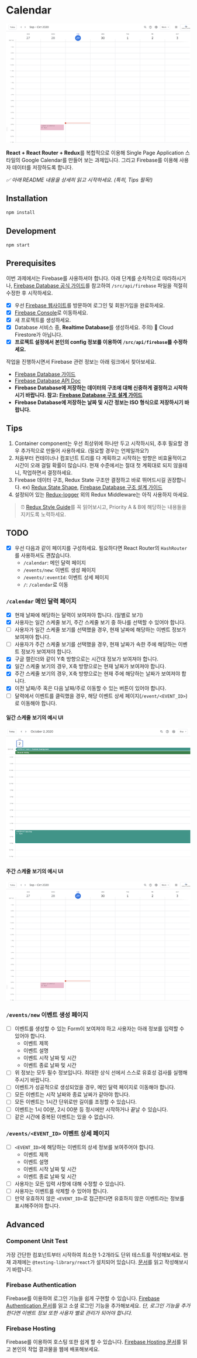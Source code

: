 # Calendar

![Calendar](/readme-assets/weekly_view.png)

**React + React Router + Redux**를 복합적으로 이용해 Single Page Application 스타일의 Google Calendar를 만들어 보는 과제입니다. 그리고 Firebase를 이용해 사용자 데이터를 저장하도록 합니다.

_✅ 아래 README 내용을 상세히 읽고 시작하세요. (특히, Tips 필독!)_

## Installation

```sh
npm install
```

## Development

```sh
npm start
```

## Prerequisites

이번 과제에서는 Firebase를 사용하셔야 합니다. 아래 단계를 순차적으로 따라하시거나, [Firebase Database 공식 가이드](https://firebase.google.com/docs/database/web/start)를 참고하여 `/src/api/firebase` 파일을 적절히 수정한 후 시작하세요.

- [x] 우선 [Firebase 웹사이트](https://firebase.google.com/)를 방문하여 로그인 및 회원가입을 완료하세요.
- [x] [Firebase Console](https://console.firebase.google.com)로 이동하세요.
- [x] 새 프로젝트를 생성하세요.
- [x] Database 서비스 중, **Realtime Database**를 생성하세요. 주의) 🚨 Cloud Firestore가 아닙니다.
- [x] **프로젝트 설정에서 본인의 config 정보를 이용하여 `/src/api/firebase`를 수정하세요.**

작업을 진행하시면서 Firebase 관련 정보는 아래 링크에서 찾아보세요.

- [Firebase Database 가이드](https://firebase.google.com/docs/database/web/start)
- [Firebase Database API Doc](https://firebase.google.com/docs/reference/js/firebase.database)
- **Firebase Database에 저장하는 데이터의 구조에 대해 신중하게 결정하고 시작하시기 바랍니다. 참고: [Firebase Database 구조 설계 가이드](https://firebase.google.com/docs/database/web/structure-data)**
- **Firebase Database에 저장하는 날짜 및 시간 정보는 ISO 형식으로 저장하시기 바랍니다.**

## Tips

1. Container component는 우선 최상위에 하나만 두고 시작하시되, 추후 필요할 경우 추가적으로 만들어 사용하세요. (필요할 경우는 언제일까요?)
2. 처음부터 컨테이너나 컴포넌트 트리를 다 계획하고 시작하는 방향은 비효율적이고 시간이 오래 걸릴 확률이 많습니다. 현재 수준에서는 절대 첫 계획대로 되지 않을테니, 작업하면서 결정하세요.
3. Firebase 데이터 구조, Redux State 구조만 결정하고 바로 뛰어드시길 권장합니다. ex) [Redux State Shape](https://redux.js.org/recipes/structuring-reducers/normalizing-state-shape), [Firebase Database 구조 설계 가이드](https://firebase.google.com/docs/database/web/structure-data)
4. 설정되어 있는 [Redux-logger](https://github.com/LogRocket/redux-logger) 외의 Redux Middleware는 아직 사용하지 마세요.

> ⏰ [Redux Style Guide](https://redux.js.org/style-guide/style-guide)를 꼭 읽어보시고, Priority A & B에 해당하는 내용들을 지키도록 노력하세요.

## TODO

- [x] 우선 다음과 같이 페이지를 구성하세요. 필요하다면 React Router의 `HashRouter`를 사용하셔도 괜찮습니다.
  - `/calendar`: 메인 달력 페이지
  - `/events/new`: 이벤트 생성 페이지
  - `/events/:eventId`: 이벤트 상세 페이지
  - `/`: `/calendar`로 이동

### `/calendar` 메인 달력 페이지

- [x] 현재 날짜에 해당하는 달력이 보여져야 합니다. (일별로 보기)
- [x] 사용자는 일간 스케줄 보기, 주간 스케줄 보기 중 하나를 선택할 수 있어야 합니다.
- [ ] 사용자가 일간 스케줄 보기를 선택했을 경우, 현재 날짜에 해당하는 이벤트 정보가 보여져야 합니다.
- [ ] 사용자가 주간 스케줄 보기를 선택했을 경우, 현재 날짜가 속한 주에 해당하는 이벤트 정보가 보여져야 합니다.
- [x] 구글 캘린더와 같이 Y축 방향으로는 시간대 정보가 보여져야 합니다.
- [x] 일간 스케줄 보기의 경우, X축 방향으로는 현재 날짜가 보여져야 합니다.
- [x] 주간 스케줄 보기의 경우, X축 방향으로는 현재 주에 해당하는 날짜가 보여져야 합니다.
- [x] 이전 날짜/주 혹은 다음 날짜/주로 이동할 수 있는 버튼이 있어야 합니다.
- [ ] 달력에서 이벤트를 클릭했을 경우, 해당 이벤트 상세 페이지(`/event/<EVENT_ID>`)로 이동해야 합니다.

#### 일간 스케줄 보기의 예시 UI

![Calendar](/readme-assets/daily_view.png)

#### 주간 스케줄 보기의 예시 UI

![Calendar](/readme-assets/weekly_view.png)

### `/events/new` 이벤트 생성 페이지

- [ ] 이벤트를 생성할 수 있는 Form이 보여져야 하고 사용자는 아래 정보를 입력할 수 있어야 합니다.
  - 이벤트 제목
  - 이벤트 설명
  - 이벤트 시작 날짜 및 시간
  - 이벤트 종료 날짜 및 시간
- [ ] 위 정보는 모두 필수 정보입니다. 최대한 상식 선에서 스스로 유효성 검사를 실행해 주시기 바랍니다.
- [ ] 이벤트가 성공적으로 생성되었을 경우, 메인 달력 페이지로 이동해야 합니다.
- [ ] 모든 이벤트는 시작 날짜와 종료 날짜가 같아야 합니다.
- [ ] 모든 이벤트는 1시간 단위로만 길이를 조정할 수 있습니다.
- [ ] 이벤트는 1시 00분, 2시 00분 등 정시에만 시작하거나 끝날 수 있습니다.
- [ ] 같은 시간에 중복된 이벤트는 있을 수 없습니다.

### `/events/<EVENT_ID>` 이벤트 상세 페이지

- [ ] `<EVENT_ID>`에 해당하는 이벤트의 상세 정보를 보여주어야 합니다.
  - 이벤트 제목
  - 이벤트 설명
  - 이벤트 시작 날짜 및 시간
  - 이벤트 종료 날짜 및 시간
- [ ] 사용자는 모든 입력 사항에 대해 수정할 수 있습니다.
- [ ] 사용자는 이벤트를 삭제할 수 있어야 합니다.
- [ ] 만약 유효하지 않은 `<EVENT_ID>`로 접근한다면 유효하지 않은 이벤트라는 정보를 표시해주어야 합니다.

## Advanced

### Component Unit Test

가장 간단한 컴포넌트부터 시작하여 최소한 1-2개라도 단위 테스트를 작성해보세요. 현재 과제에는 `@testing-library/react`가 설치되어 있습니다. [문서](https://testing-library.com/docs/react-testing-library/example-intro)를 읽고 작성해보시기 바랍니다.

### Firebase Authentication

Firebase를 이용하여 로그인 기능을 쉽게 구현할 수 있습니다. [Firebase Authentication 문서](https://firebase.google.com/docs/auth/web/start)를 읽고 소셜 로그인 기능을 추가해보세요. _단, 로그인 기능을 추가한다면 이벤트 정보 또한 사용자 별로 관리가 되어야 합니다._

### Firebase Hosting

Firebase를 이용하여 호스팅 또한 쉽게 할 수 있습니다. [Firebase Hosting 문서](https://firebase.google.com/docs/hosting)를 읽고 본인의 작업 결과물을 웹에 배포해보세요.
